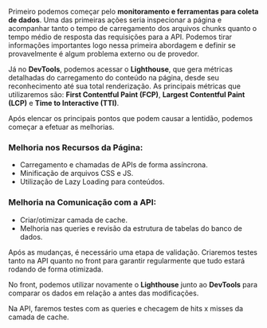 
Primeiro podemos começar pelo **monitoramento e ferramentas para coleta de dados**. Uma das primeiras ações seria inspecionar a página e acompanhar tanto o tempo de carregamento dos arquivos chunks quanto o tempo médio de resposta das requisições para a API. Podemos tirar informações importantes logo nessa primeira abordagem e definir se provavelmente é algum problema externo ou de provedor.

Já no **DevTools**, podemos acessar o **Lighthouse**, que gera métricas detalhadas do carregamento do conteúdo na página, desde seu reconhecimento até sua total renderização. As principais métricas que utilizaremos são: **First Contentful Paint (FCP)**, **Largest Contentful Paint (LCP)** e **Time to Interactive (TTI)**.

Após elencar os principais pontos que podem causar a lentidão, podemos começar a efetuar as melhorias.

### Melhoria nos Recursos da Página:

- Carregamento e chamadas de APIs de forma assíncrona.
- Minificação de arquivos CSS e JS.
- Utilização de Lazy Loading para conteúdos.

### Melhoria na Comunicação com a API:

- Criar/otimizar camada de cache.
- Melhoria nas queries e revisão da estrutura de tabelas do banco de dados.

Após as mudanças, é necessário uma etapa de validação. Criaremos testes tanto na API quanto no front para garantir regularmente que tudo estará rodando de forma otimizada.

No front, podemos utilizar novamente o **Lighthouse** junto ao **DevTools** para comparar os dados em relação a antes das modificações.

Na API, faremos testes com as queries e checagem de hits x misses da camada de cache.